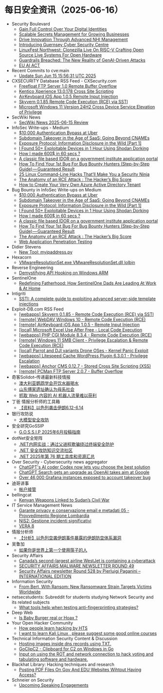 # 每日安全资讯（2025-06-16）

- Security Boulevard
  - [Gain Full Control Over Your Digital Identities](https://securityboulevard.com/2025/06/gain-full-control-over-your-digital-identities/?utm_source=rss&utm_medium=rss&utm_campaign=gain-full-control-over-your-digital-identities)
  - [Scalable Secrets Management for Growing Businesses](https://securityboulevard.com/2025/06/scalable-secrets-management-for-growing-businesses/?utm_source=rss&utm_medium=rss&utm_campaign=scalable-secrets-management-for-growing-businesses)
  - [Drive Innovation Through Advanced NHI Management](https://securityboulevard.com/2025/06/drive-innovation-through-advanced-nhi-management/?utm_source=rss&utm_medium=rss&utm_campaign=drive-innovation-through-advanced-nhi-management)
  - [Introducing Guernsey Cyber Security Centre](https://securityboulevard.com/2025/06/introducing-guernsey-cyber-security-centre/?utm_source=rss&utm_medium=rss&utm_campaign=introducing-guernsey-cyber-security-centre)
  - [LinuxFest Northwest: Clonezilla Live On RISC-V Crafting Open Source Live Systems For Open Hardware](https://securityboulevard.com/2025/06/linuxfest-northwest-clonezilla-live-on-risc-v-crafting-open-source-live-systems-for-open-hardware/?utm_source=rss&utm_medium=rss&utm_campaign=linuxfest-northwest-clonezilla-live-on-risc-v-crafting-open-source-live-systems-for-open-hardware)
  - [Guardrails Breached: The New Reality of GenAI-Driven Attacks](https://securityboulevard.com/2025/06/guardrails-breached-the-new-reality-of-genai-driven-attacks/?utm_source=rss&utm_medium=rss&utm_campaign=guardrails-breached-the-new-reality-of-genai-driven-attacks)
  - [EU AI ACT](https://securityboulevard.com/2025/06/eu-ai-act/?utm_source=rss&utm_medium=rss&utm_campaign=eu-ai-act)
- Recent Commits to cve:main
  - [Update Sun Jun 15 15:56:31 UTC 2025](https://github.com/trickest/cve/commit/e4ad522128c15bed68249cdae5bfc62edf9c0232)
- CXSECURITY Database RSS Feed - CXSecurity.com
  - [Freefloat FTP Server 1.0 Remote Buffer Overflow](https://cxsecurity.com/issue/WLB-2025060017)
  - [Kentico Xperience 13.0.178 Cross Site Scripting](https://cxsecurity.com/issue/WLB-2025060016)
  - [AirKeyboard iOS App 1.0.5 Remote Input Injection](https://cxsecurity.com/issue/WLB-2025060015)
  - [Skyvern 0.1.85 Remote Code Execution (RCE) via SSTI](https://cxsecurity.com/issue/WLB-2025060014)
  - [Microsoft Windows 11 Version 24H2 Cross Device Service Elevation of Privilege](https://cxsecurity.com/issue/WLB-2025060013)
- SecWiki News
  - [SecWiki News 2025-06-15 Review](http://www.sec-wiki.com/?2025-06-15)
- InfoSec Write-ups - Medium
  - [$10,000 Authentication Bypass at Uber](https://infosecwriteups.com/10-000-authentication-bypass-at-uber-c091c7733662?source=rss----7b722bfd1b8d---4)
  - [Subdomain Takeover in the Age of SaaS: Going Beyond CNAMEs](https://infosecwriteups.com/subdomain-takeover-in-the-age-of-saas-going-beyond-cnames-62cff97b0d0e?source=rss----7b722bfd1b8d---4)
  - [Exposure Protocol: Information Disclosure in the Wild [Part 1]](https://infosecwriteups.com/exposure-protocol-information-disclosure-in-the-wild-part-1-588de47882b1?source=rss----7b722bfd1b8d---4)
  - [I Found 50+ Exploitable Devices in 1 Hour Using Shodan Dorking](https://infosecwriteups.com/i-found-50-exploitable-devices-in-1-hour-using-shodan-dorking-49e825ca0f3e?source=rss----7b722bfd1b8d---4)
  - [How I made 600$ in 60 secs ?](https://infosecwriteups.com/how-i-made-600-in-60-secs-f2b085731b59?source=rss----7b722bfd1b8d---4)
  - [A classic file based IDOR on a government institute application portal](https://infosecwriteups.com/a-classic-file-based-idor-on-a-government-institute-application-portal-b9f2b1d73035?source=rss----7b722bfd1b8d---4)
  - [How To Find Your 1st Bug For Bug Bounty Hunters (Step-by-Step Guide) — Guaranteed Result](https://infosecwriteups.com/how-to-find-your-1st-bug-for-bug-bounty-hunters-step-by-step-guide-guaranteed-result-fd80642a6b7b?source=rss----7b722bfd1b8d---4)
  - [25 Linux Command-Line Hacks That’ll Make You a Security Ninja](https://infosecwriteups.com/25-linux-command-line-hacks-thatll-make-you-a-security-ninja-ae07fca1ef74?source=rss----7b722bfd1b8d---4)
  - [The Anatomy of an RCE Attack : The Hacker’s Big Score](https://infosecwriteups.com/the-anatomy-of-an-rce-attack-the-hackers-big-score-a22fa2f2dbc6?source=rss----7b722bfd1b8d---4)
  - [How to Create Your Very Own Azure Active Directory Tenant](https://infosecwriteups.com/how-to-create-your-very-own-azure-active-directory-tenant-3d6f38cc3631?source=rss----7b722bfd1b8d---4)
- Bug Bounty in InfoSec Write-ups on Medium
  - [$10,000 Authentication Bypass at Uber](https://infosecwriteups.com/10-000-authentication-bypass-at-uber-c091c7733662?source=rss----7b722bfd1b8d--bug_bounty)
  - [Subdomain Takeover in the Age of SaaS: Going Beyond CNAMEs](https://infosecwriteups.com/subdomain-takeover-in-the-age-of-saas-going-beyond-cnames-62cff97b0d0e?source=rss----7b722bfd1b8d--bug_bounty)
  - [Exposure Protocol: Information Disclosure in the Wild [Part 1]](https://infosecwriteups.com/exposure-protocol-information-disclosure-in-the-wild-part-1-588de47882b1?source=rss----7b722bfd1b8d--bug_bounty)
  - [I Found 50+ Exploitable Devices in 1 Hour Using Shodan Dorking](https://infosecwriteups.com/i-found-50-exploitable-devices-in-1-hour-using-shodan-dorking-49e825ca0f3e?source=rss----7b722bfd1b8d--bug_bounty)
  - [How I made 600$ in 60 secs ?](https://infosecwriteups.com/how-i-made-600-in-60-secs-f2b085731b59?source=rss----7b722bfd1b8d--bug_bounty)
  - [A classic file based IDOR on a government institute application portal](https://infosecwriteups.com/a-classic-file-based-idor-on-a-government-institute-application-portal-b9f2b1d73035?source=rss----7b722bfd1b8d--bug_bounty)
  - [How To Find Your 1st Bug For Bug Bounty Hunters (Step-by-Step Guide) — Guaranteed Result](https://infosecwriteups.com/how-to-find-your-1st-bug-for-bug-bounty-hunters-step-by-step-guide-guaranteed-result-fd80642a6b7b?source=rss----7b722bfd1b8d--bug_bounty)
  - [The Anatomy of an RCE Attack : The Hacker’s Big Score](https://infosecwriteups.com/the-anatomy-of-an-rce-attack-the-hackers-big-score-a22fa2f2dbc6?source=rss----7b722bfd1b8d--bug_bounty)
  - [Web Application Penetration Testing](https://infosecwriteups.com/web-application-penetration-testing-16bb5e212905?source=rss----7b722bfd1b8d--bug_bounty)
- Didier Stevens
  - [New Tool: myipaddress.py](https://blog.didierstevens.com/2025/06/15/new-tool-myipaddress-py/)
- Hexacorn
  - [VMwareResolutionSet.exe VMwareResolutionSet.dll lolbin](https://www.hexacorn.com/blog/2025/06/15/vmwareresolutionset-exe-vmwareresolutionset-dll-lolbin/)
- Reverse Engineering
  - [Demystifying API Hooking on Windows ARM](https://www.reddit.com/r/ReverseEngineering/comments/1lbutso/demystifying_api_hooking_on_windows_arm/)
- SentinelOne
  - [Redefining Fatherhood: How SentinelOne Dads Are Leading At Work & At Home](https://www.sentinelone.com/blog/redefining-fatherhood-how-sentinelone-dads-are-leading-at-work-at-home/)
- Intigriti
  - [SSTI: A complete guide to exploiting advanced server-side template injections](https://www.intigriti.com/researchers/blog/hacking-tools/exploiting-server-side-template-injection-ssti)
- Exploit-DB.com RSS Feed
  - [[webapps] Skyvern 0.1.85 - Remote Code Execution (RCE) via SSTI](https://www.exploit-db.com/exploits/52335)
  - [[remote] WebDAV Windows 10 - Remote Code Execution (RCE)](https://www.exploit-db.com/exploits/52334)
  - [[remote] AirKeyboard iOS App 1.0.5 - Remote Input Injection](https://www.exploit-db.com/exploits/52333)
  - [[local] Microsoft Excel Use After Free - Local Code Execution](https://www.exploit-db.com/exploits/52332)
  - [[webapps] PHP CGI Module 8.3.4 - Remote Code Execution (RCE)](https://www.exploit-db.com/exploits/52331)
  - [[remote] Windows 11 SMB Client - Privilege Escalation & Remote Code Execution (RCE)](https://www.exploit-db.com/exploits/52330)
  - [[local] Parrot and DJI variants Drone OSes - Kernel Panic Exploit](https://www.exploit-db.com/exploits/52329)
  - [[webapps] Litespeed Cache WordPress Plugin 6.3.0.1 - Privilege Escalation](https://www.exploit-db.com/exploits/52328)
  - [[webapps] Anchor CMS 0.12.7 - Stored Cross Site Scripting (XSS)](https://www.exploit-db.com/exploits/52327)
  - [[remote] PCMan FTP Server 2.0.7 - Buffer Overflow](https://www.exploit-db.com/exploits/52326)
- 奇客Solidot–传递最新科技情报
  - [澳大利亚鹦鹉学会开饮水器喝水](https://www.solidot.org/story?sid=81561)
  - [山东傅家遗址确认为母系社会](https://www.solidot.org/story?sid=81560)
  - [抓取 Web 内容的 AI 机器人流量难以获利](https://www.solidot.org/story?sid=81559)
- 丁爸 情报分析师的工具箱
  - [【资料】以色列袭击伊朗6.12-6.14](https://mp.weixin.qq.com/s?__biz=MzI2MTE0NTE3Mw==&mid=2651150573&idx=1&sn=49bc593f1a83f3ea17b252dd1c6df405)
- 银行攻防说
  - [大模型安全攻防](https://mp.weixin.qq.com/s?__biz=MzI5NTQ5MTAzMA==&mid=2247484447&idx=1&sn=3c48af96eb9a0ec4c28105a71fa5e531)
- 安全研究GoSSIP
  - [G.O.S.S.I.P 2025年6月投稿指南](https://mp.weixin.qq.com/s?__biz=Mzg5ODUxMzg0Ng==&mid=2247500257&idx=1&sn=c51d86fd09b500a907768c184f7698a3)
- dotNet安全矩阵
  - [.NET内网实战：通过父进程欺骗绕过终端安全防护](https://mp.weixin.qq.com/s?__biz=MzUyOTc3NTQ5MA==&mid=2247499871&idx=1&sn=5d23906c6426e2224b63b4a96168dc26)
  - [.NET 安全攻防知识交流社区](https://mp.weixin.qq.com/s?__biz=MzUyOTc3NTQ5MA==&mid=2247499871&idx=2&sn=0c852303121e736ea3e664c6cf6da743)
  - [.NET 2025年第 76 期工具库和资源汇总](https://mp.weixin.qq.com/s?__biz=MzUyOTc3NTQ5MA==&mid=2247499871&idx=3&sn=20309b4fb84e950059ce5f08281a174f)
- Over Security - Cybersecurity news aggregator
  - [ChatGPT's AI coder Codex now lets you choose the best solution](https://www.bleepingcomputer.com/news/artificial-intelligence/chatgpts-ai-coder-codex-now-lets-you-choose-the-best-solution/)
  - [ChatGPT Search gets an upgrade as OpenAI takes aim at Google](https://www.bleepingcomputer.com/news/artificial-intelligence/chatgpt-search-gets-an-upgrade-as-openai-takes-aim-at-google/)
  - [Over 46,000 Grafana instances exposed to account takeover bug](https://www.bleepingcomputer.com/news/security/over-46-000-grafana-instances-exposed-to-account-takeover-bug/)
- 迪哥讲事
  - [帐户接管](https://mp.weixin.qq.com/s?__biz=MzIzMTIzNTM0MA==&mid=2247497733&idx=1&sn=2389bc7ea4a90d67ab8a6fb8e3bd2608)
- bellingcat
  - [Kenyan Weapons Linked to Sudan’s Civil War](https://www.bellingcat.com/news/2025/06/15/kenya-weapons-sudan-civil-war-conflict-khartoum-omdurman-munitions-ammunition/)
- IT Service Management News
  - [Garante privacy e conservazione email e metadati 05 - Provvedimento Regione Lombardia](http://blog.cesaregallotti.it/2025/06/garante-privacy-e-conservazione-email-e.html)
  - [NIS2: Gestione incidenti significativi](http://blog.cesaregallotti.it/2025/06/nis2-gestione-incidenti-significativi.html)
  - [VERA 8](http://blog.cesaregallotti.it/2025/06/vera-8.html)
- 情报分析师
  - [【分析】以色列空袭伊朗事件暴露的伊朗防空体系漏洞](https://mp.weixin.qq.com/s?__biz=MzA3Mjc1MTkwOA==&mid=2650561365&idx=1&sn=d2025cd80b7752f6432cb2830b922996)
- 吴鲁加
  - [如果你是世界上第一个使用筷子的人](https://mp.weixin.qq.com/s?__biz=Mzg5NDY4ODM1MA==&mid=2247485435&idx=1&sn=53dd51ad3ad4140f68340d4446f7f915)
- Security Affairs
  - [Canada’s second-largest airline WestJet is containing a cyberattack](https://securityaffairs.com/179027/uncategorized/canadas-airline-westjet-is-containing-a-cyberattack.html)
  - [SECURITY AFFAIRS MALWARE NEWSLETTER ROUND 49](https://securityaffairs.com/179018/security/security-affairs-malware-newsletter-round-49.html)
  - [Security Affairs newsletter Round 528 by Pierluigi Paganini – INTERNATIONAL EDITION](https://securityaffairs.com/179014/breaking-news/security-affairs-newsletter-round-528-by-pierluigi-paganini-international-edition.html)
- Information Security
  - [From Bert, With Ransom: New Ransomware Strain Targets Victims Worldwide](https://www.reddit.com/r/Information_Security/comments/1lcd11a/from_bert_with_ransom_new_ransomware_strain/)
- netsecstudents: Subreddit for students studying Network Security and its related subjects
  - [What tools help when testing anti-fingerprinting strategies?](https://www.reddit.com/r/netsecstudents/comments/1lbt3ic/what_tools_help_when_testing_antifingerprinting/)
- Deep Web
  - [Is Baby Burger real or Hoax ?](https://www.reddit.com/r/deepweb/comments/1lcazy1/is_baby_burger_real_or_hoax/)
- Your Open Hacker Community
  - [How people learn hacking by HTS](https://www.reddit.com/r/HowToHack/comments/1lbqvcq/how_people_learn_hacking_by_hts/)
  - [I want to learn Kali Linux , please suggest some good online courses](https://www.reddit.com/r/HowToHack/comments/1lc1pes/i_want_to_learn_kali_linux_please_suggest_some/)
- Technical Information Security Content & Discussion
  - [Hosting images inside dns records using TXT.](https://www.reddit.com/r/netsec/comments/1lca5o6/hosting_images_inside_dns_records_using_txt/)
  - [GoClipC2 - Clipboard for C2 on Windows in Go](https://www.reddit.com/r/netsec/comments/1lbxw0l/goclipc2_clipboard_for_c2_on_windows_in_go/)
  - [Input on using the ROT and network connection to hack voting and tabulating software and hardware.](https://www.reddit.com/r/netsec/comments/1lbs0a8/input_on_using_the_rot_and_network_connection_to/)
- Blackhat Library: Hacking techniques and research
  - [Posting PDF Files On Gov And EDU Websites Wihtout Having Access?](https://www.reddit.com/r/blackhat/comments/1lc6utz/posting_pdf_files_on_gov_and_edu_websites_wihtout/)
- Schneier on Security
  - [Upcoming Speaking Engagements](https://www.schneier.com/blog/archives/2025/06/upcoming-speaking-engagements-47.html)
